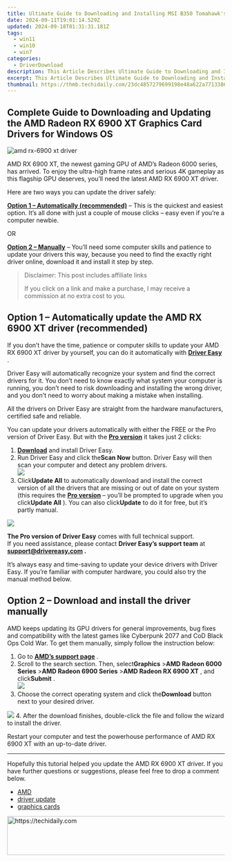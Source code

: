 ```yaml
---
title: Ultimate Guide to Downloading and Installing MSI B350 Tomahawk's Latest Graphics Card Drivers for PCs Running Windows
date: 2024-09-11T19:01:14.529Z
updated: 2024-09-18T01:31:31.181Z
tags:
  - win11
  - win10
  - win7
categories:
  - DriverDownload
description: This Article Describes Ultimate Guide to Downloading and Installing MSI B350 Tomahawk's Latest Graphics Card Drivers for PCs Running Windows
excerpt: This Article Describes Ultimate Guide to Downloading and Installing MSI B350 Tomahawk's Latest Graphics Card Drivers for PCs Running Windows
thumbnail: https://thmb.techidaily.com/23dc4857279699198e48a622a7713386fd30f7f47908caf6a0fe50229057f885.jpg
---
```


## Complete Guide to Downloading and Updating the AMD Radeon RX 6900 XT Graphics Card Drivers for Windows OS

![amd rx-6900 xt driver](https://images.drivereasy.com/wp-content/uploads/2020/12/amd-rx-6900xt-driver.jpg)

 AMD RX 6900 XT, the newest gaming GPU of AMD’s Radeon 6000 series, has arrived. To enjoy the ultra-high frame rates and serious 4K gameplay as this flagship GPU deserves, you’ll need the latest AMD RX 6900 XT driver.

Here are two ways you can update the driver safely:

**[Option 1 – Automatically (recommended)](https://www.drivereasy.com/knowledge/download-amd-rx-6900-xt-driver-for-windows-7-8-10/#option1)**  – This is the quickest and easiest option. It’s all done with just a couple of mouse clicks – easy even if you’re a computer newbie.

OR

**[Option 2 – Manually](https://tools.techidaily.com/drivereasy/download/)**  – You’ll need some computer skills and patience to update your drivers this way, because you need to find the exactly right driver online, download it and install it step by step.

>  Disclaimer: This post includes affiliate links
>
>  If you click on a link and make a purchase, I may receive a commission at no extra cost to you.
>

## Option 1 – Automatically update the AMD RX 6900 XT driver (recommended)

 If you don’t have the time, patience or computer skills to update your AMD RX 6900 XT driver by yourself, you can do it automatically with **[Driver Easy](https://tools.techidaily.com/drivereasy/download/)**  .

 Driver Easy will automatically recognize your system and find the correct drivers for it. You don’t need to know exactly what system your computer is running, you don’t need to risk downloading and installing the wrong driver, and you don’t need to worry about making a mistake when installing.

 All the drivers on Driver Easy are straight from the hardware manufacturers, certified safe and reliable.

 You can update your drivers automatically with either the FREE or the Pro version of Driver Easy. But with the **[Pro version](https://tools.techidaily.com/drivereasy/download/)**  it takes just 2 clicks:

1. **[Download](https://tools.techidaily.com/drivereasy/download/)**  and install Driver Easy.
2. Run Driver Easy and click the**Scan Now** button. Driver Easy will then scan your computer and detect any problem drivers.  
![](https://images.drivereasy.com/wp-content/uploads/2020/12/de-1-1-2.jpg)
3. Click**Update All** to automatically download and install the correct version of all the drivers that are missing or out of date on your system (this requires the **[Pro version](https://tools.techidaily.com/drivereasy/download/)**  – you’ll be prompted to upgrade when you click**Update All** ). You can also click**Update** to do it for free, but it’s partly manual.  

![](https://images.drivereasy.com/wp-content/uploads/2020/12/de-6900xt.jpg)

**The Pro version of Driver Easy** comes with full technical support.  
 If you need assistance, please contact **Driver Easy’s support team** at **[support@drivereasy.com](https://tools.techidaily.com/drivereasy/download/) .**

 It’s always easy and time-saving to update your device drivers with Driver Easy. If you’re familiar with computer hardware, you could also try the manual method below.

## Option 2 – Download and install the driver manually

 AMD keeps updating its GPU drivers for general improvements, bug fixes and compatibility with the latest games like Cyberpunk 2077 and CoD Black Ops Cold War. To get them manually, simply follow the instruction below:

1. Go to **[AMD’s support page](https://www.amd.com/en/support)**  .
2. Scroll to the search section. Then, select**Graphics** \>**AMD Radeon 6000 Series** \>**AMD Radeon 6900 Series** \>**AMD Radeon RX 6900 XT** , and click**Submit** .  
![](https://images.drivereasy.com/wp-content/uploads/2020/12/amd-6900xt-1.jpg)
3. Choose the correct operating system and click the**Download** button next to your desired driver.  

![](https://images.drivereasy.com/wp-content/uploads/2020/12/amd-6900xt-2.jpg)
4. After the download finishes, double-click the file and follow the wizard to install the driver.

 Restart your computer and test the powerhouse performance of AMD RX 6900 XT with an up-to-date driver.

---

 Hopefully this tutorial helped you update the AMD RX 6900 XT driver. If you have further questions or suggestions, please feel free to drop a comment below.

* [AMD](https://tools.techidaily.com/drivereasy/download/)
* [driver update](https://tools.techidaily.com/drivereasy/download/)
* [graphics cards](https://tools.techidaily.com/drivereasy/download/)

<ins class="adsbygoogle"
     style="display:block"
     data-ad-format="autorelaxed"
     data-ad-client="ca-pub-7571918770474297"
     data-ad-slot="1223367746"></ins>

<ins class="adsbygoogle"
     style="display:block"
     data-ad-client="ca-pub-7571918770474297"
     data-ad-slot="8358498916"
     data-ad-format="auto"
     data-full-width-responsive="true"></ins>



<!-- affiliate ads begin -->
<a href="https://appsumo.8odi.net/c/5597632/2144276/7443" target="_top" id="2144276">
  <img src="//a.impactradius-go.com/display-ad/7443-2144276" border="0" alt="https://techidaily.com" width="728" height="90"/>
</a>
<img height="0" width="0" src="https://appsumo.8odi.net/i/5597632/2144276/7443" style="position:absolute;visibility:hidden;" border="0" />
<!-- affiliate ads end -->

